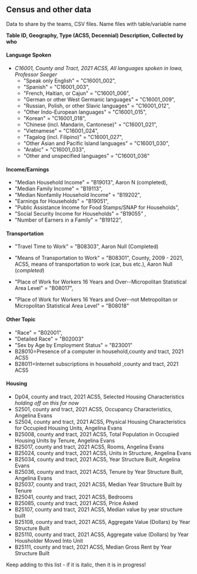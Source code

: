 ## Census and other data

Data to share by the teams, CSV files. Name files with table/variable name

**Table ID, Geography, Type (ACS5, Decennial) Description, Collected by who**

#### Language Spoken

-   *C16001, County and Tract, 2021 ACS5, All languages spoken in Iowa, Professor Seeger*
    -   "Speak only English" = "C16001_002",
    -   "Spanish" = "C16001_003",
    -   "French, Haitian, or Cajun" = "C16001_006",
    -   "German or other West Germanic languages" = "C16001_009",
    -   "Russian, Polish, or other Slavic languages" = "C16001_012",
    -   "Other Indo-European languages" = "C16001_015",
    -   "Korean" = "C16001_018",
    -   "Chinese (incl. Mandarin, Cantonese)" = "C16001_021",
    -   "Vietnamese" = "C16001_024",
    -   "Tagalog (incl. Filipino)" = "C16001_027",
    -   "Other Asian and Pacific Island languages" = "C16001_030",
    -   "Arabic" = "C16001_033",
    -   "Other and unspecified languages" = "C16001_036"

#### Income/Earnings

-   "Median Household Income" = "B19013", Aaron N (completed),
-   "Median Family Income" = "B19113",
-   "Median Nonfamliy Household Income" = "B19202",
-   "Earnings for Households" = "B19051",
-   "Public Assistance Income for Food Stamps/SNAP for Households",
-   "Social Security Income for Households" = "B19055" ,
-   "Number of Earners in a Family" = "B19122",

#### Transportation

-   "Travel Time to Work" = "B08303", Aaron Null (Completed)

-   "Means of Transportation to Work" = "B08301", County, 2009 - 2021, ACS5, means of transportation to work (car, bus etc.), Aaron Null (*completed*)

-   "Place of Work for Workers 16 Years and Over--Micropolitan Statistical Area Level" = "B08017",

-   "Place of Work for Workers 16 Years and Over--not Metropolitan or Micropolitan Statistical Area Level" = "B08018"

#### Other Topic

-   "Race" = "B02001",
-   "Detailed Race" = "B02003"
-   "Sex by Age by Employment Status" = "B23001"
-   B28010=Presence of a computer in household,county and tract, 2021 ACS5
-   B28011=Internet subscriptions in household ,county and tract, 2021 ACS5

#### Housing

-   Dp04, county and tract, 2021 ACS5, Selected Housing Characteristics *holding off on this for now*
-   S2501, county and tract, 2021 ACS5, Occupancy Characteristics, Angelina Evans
-   S2504, county and tract, 2021 ACS5, Physical Housing Characteristics for Occupied Housing Units, Angelina Evans
-   B25008, county and tract, 2021 ACS5, Total Population in Occupied Housing Units by Tenure, Angelina Evans
-   B25017, county and tract, 2021 ACS5, Rooms, Angelina Evans
-   B25024, county and tract, 2021 ACS5, Units in Structure, Angelina Evans
-   B25034, county and tract, 2021 ACS5, Year Structure Built, Angelina Evans
-   B25036, county and tract, 2021 ACS5, Tenure by Year Structure Built, Angelina Evans
-   B25037, county and tract, 2021 ACS5, Median Year Structure Built by Tenure
-   B25041, county and tract, 2021 ACS5, Bedrooms
-   B25085, county and tract, 2021 ACS5, Price Asked
-   B25107, county and tract, 2021 ACS5, Median value by year structure built
-   B25108, county and tract, 2021 ACS5, Aggregate Value (Dollars) by Year Structure Built
-   B25110, county and tract, 2021 ACS5, Aggregate value (Dollars) by Year Housholder Moved Into Unit
-   B25111, county and tract, 2021 ACS5, Median Gross Rent by Year Structure Built

Keep adding to this list - if it is italic, then it is in progress!
